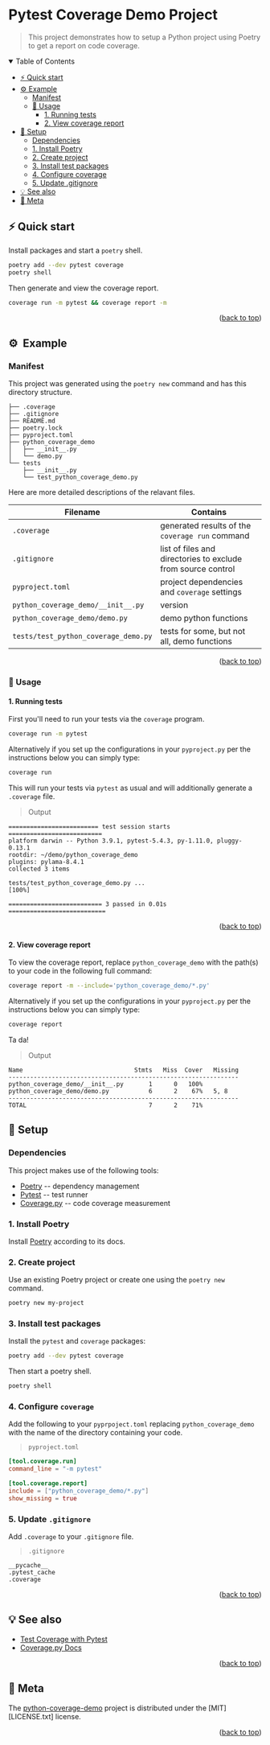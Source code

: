 <a name="readme-top"></a>

Pytest Coverage Demo Project
============================

> This project demonstrates how to setup a Python project using Poetry to get
> a report on code coverage.

<details open>
  <summary>Table of Contents</summary>

* [⚡️ Quick start](#-quick-start)
* [⚙️  Example](#-example)
  * [Manifest](#manifest)
  * [🤖 Usage](#-usage)
     * [1. Running tests](#1-running-tests)
     * [2. View coverage report](#2-view-coverage-report)
* [🚀 Setup](#-setup)
  * [Dependencies](#dependencies)
  * [1. Install Poetry](#1-install-poetry)
  * [2. Create project](#2-create-project)
  * [3. Install test packages](#3-install-test-packages)
  * [4. Configure coverage](#4-configure-coverage)
  * [5. Update .gitignore](#5-update-gitignore)
* [💡 See also](#-see-also)
* [📖 Meta](#-meta)

</details>

## ⚡️ Quick start

Install packages and start a `poetry` shell.

```bash
poetry add --dev pytest coverage
poetry shell
```

Then generate and view the coverage report.

```bash
coverage run -m pytest && coverage report -m
```

<p align="right">(<a href="#user-content-readme-top">back to top</a>)</p>

⚙️ &nbsp;Example
----------------

### Manifest

This project was generated using the `poetry new` command and has this
directory structure.

```text
├── .coverage
├── .gitignore
├── README.md
├── poetry.lock
├── pyproject.toml
├── python_coverage_demo
│   ├── __init__.py
│   └── demo.py
└── tests
    ├── __init__.py
    └── test_python_coverage_demo.py
```

Here are more detailed descriptions of the relavant files.

| Filename                             | Contains                                                     |
|--------------------------------------|--------------------------------------------------------------|
| `.coverage`                          | generated results of the `coverage run` command              |
| `.gitignore`                         | list of files and directories to exclude from source control |
| `pyproject.toml`                     | project dependencies and `coverage` settings                 |
| `python_coverage_demo/__init__.py`   | version                                                      |
| `python_coverage_demo/demo.py`       | demo python functions                                        |
| `tests/test_python_coverage_demo.py` | tests for some, but not all, demo functions                  |

<p align="right">(<a href="#user-content-readme-top">back to top</a>)</p>

### 🤖&nbsp;Usage

#### 1. Running tests

First you'll need to run your tests via the `coverage` program.

```bash
coverage run -m pytest
```

Alternatively if you set up the configurations in your `pyproject.py` per the
instructions below you can simply type:

```bash
coverage run
```

This will run your tests via `pytest` as usual and will additionally generate
a `.coverage` file.

> Output

```
========================= test session starts ==========================
platform darwin -- Python 3.9.1, pytest-5.4.3, py-1.11.0, pluggy-0.13.1
rootdir: ~/demo/python_coverage_demo
plugins: pylama-8.4.1
collected 3 items

tests/test_python_coverage_demo.py ...                            [100%]

========================== 3 passed in 0.01s ===========================
```

<p align="right">(<a href="#user-content-readme-top">back to top</a>)</p>

#### 2. View coverage report

To view the coverage report, replace `python_coverage_demo` with the path(s) to
your code in the following full command:

```bash
coverage report -m --include='python_coverage_demo/*.py'
```

Alternatively if you set up the configurations in your `pyproject.py` per the
instructions below you can simply type:

```bash
coverage report
```

Ta da!

> Output

```
Name                               Stmts   Miss  Cover   Missing
----------------------------------------------------------------
python_coverage_demo/__init__.py       1      0   100%
python_coverage_demo/demo.py           6      2    67%   5, 8
----------------------------------------------------------------
TOTAL                                  7      2    71%
```

🚀&nbsp;Setup
---------------

### Dependencies

This project makes use of the following tools:

* [Poetry][] -- dependency management
* [Pytest][] -- test runner
* [Coverage.py][] -- code coverage measurement


### 1. Install Poetry

Install [Poetry][install-poetry] according to its docs.

[install-poetry]: https://python-poetry.org/docs/#installation

### 2. Create project

Use an existing Poetry project or create one using the `poetry new` command.

```bash
poetry new my-project
```

### 3. Install test packages

Install the `pytest` and `coverage` packages:

```bash
poetry add --dev pytest coverage
```

Then start a poetry shell.

```bash
poetry shell
```

### 4. Configure `coverage`

Add the following to your `pyprpoject.toml` replacing `python_coverage_demo` with the
name of the directory containing your code.

> `pyproject.toml`

```toml
[tool.coverage.run]
command_line = "-m pytest"

[tool.coverage.report]
include = ["python_coverage_demo/*.py"]
show_missing = true
```

### 5. Update `.gitignore`

Add `.coverage` to your `.gitignore` file.

> `.gitignore`

```text
__pycache__
.pytest_cache
.coverage
```

<p align="right">(<a href="#user-content-readme-top">back to top</a>)</p>

💡&nbsp;See also
-----------------

* [Test Coverage with Pytest][]
* [Coverage.py Docs][Coverage.py]

[Test Coverage with Pytest]: https://failedtofunction.com/test-coverage-with-pytest/
[Poetry]: https://python-poetry.org/
[Pytest]: https://docs.pytest.org/
[Coverage.py]: https://coverage.readthedocs.io/en/6.4.3/

<p align="right">(<a href="#user-content-readme-top">back to top</a>)</p>

📖&nbsp;Meta
-------------

The [python-coverage-demo][] project is distributed under the [MIT][LICENSE.txt] license.

[python-coverage-demo]: https://github.com/alissa-huskey/python-coverage-demo

<p align="right">(<a href="#user-content-readme-top">back to top</a>)</p>
